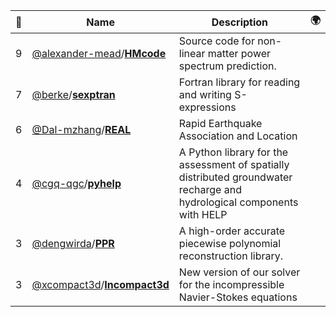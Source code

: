 |:star2: | Name | Description | 🌍|
|---|---|---|---|
|9|[@alexander-mead](https://github.com/alexander-mead)/[**HMcode**](https://github.com/alexander-mead/HMcode)|Source code for non-linear matter power spectrum prediction.||
|7|[@berke](https://github.com/berke)/[**sexptran**](https://github.com/berke/sexptran)|Fortran library for reading and writing S-expressions||
|6|[@Dal-mzhang](https://github.com/Dal-mzhang)/[**REAL**](https://github.com/Dal-mzhang/REAL)|Rapid Earthquake Association and Location||
|4|[@cgq-qgc](https://github.com/cgq-qgc)/[**pyhelp**](https://github.com/cgq-qgc/pyhelp)|A Python library for the assessment of spatially distributed groundwater recharge and hydrological components with HELP||
|3|[@dengwirda](https://github.com/dengwirda)/[**PPR**](https://github.com/dengwirda/PPR)|A high-order accurate piecewise polynomial reconstruction library.||
|3|[@xcompact3d](https://github.com/xcompact3d)/[**Incompact3d**](https://github.com/xcompact3d/Incompact3d)|New version of our solver for the incompressible Navier-Stokes equations||

